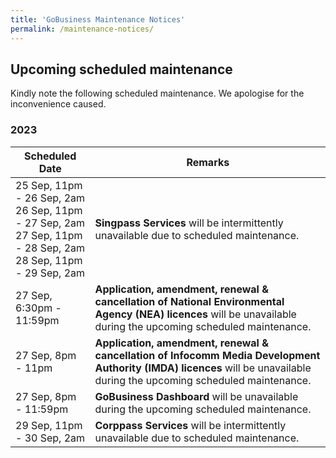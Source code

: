 ```yaml
---
title: 'GoBusiness Maintenance Notices'
permalink: /maintenance-notices/
---
```


## Upcoming scheduled maintenance

Kindly note the following scheduled maintenance. We apologise for the inconvenience caused.

### 2023 

| **Scheduled Date** | **Remarks** | 
|  -----------   |------------------| 
| 25 Sep, 11pm - 26 Sep, 2am<br>26 Sep, 11pm - 27 Sep, 2am<br>27 Sep, 11pm - 28 Sep, 2am<br>28 Sep, 11pm - 29 Sep, 2am | **Singpass Services** will be intermittently unavailable due to scheduled maintenance. |
| 27 Sep, 6:30pm - 11:59pm | **Application, amendment, renewal & cancellation of National Environmental Agency (NEA) licences** will be unavailable during the upcoming scheduled maintenance. |
| 27 Sep, 8pm - 11pm | **Application, amendment, renewal & cancellation of Infocomm Media Development Authority (IMDA) licences** will be unavailable during the upcoming scheduled maintenance. | 
| 27 Sep, 8pm - 11:59pm | **GoBusiness Dashboard** will be unavailable during the upcoming scheduled maintenance. | 
| 29 Sep, 11pm - 30 Sep, 2am | **Corppass Services** will be intermittently unavailable due to scheduled maintenance. | 


<script src="/jquery/jquery.min.js"></script>
<script src="/jquery/resize-tables.js"></script>

